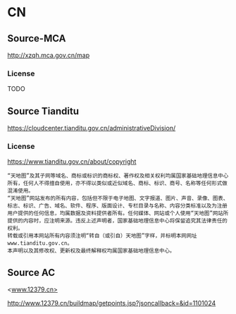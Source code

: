 # CN

## Source-MCA

<http://xzqh.mca.gov.cn/map>

### License

TODO

## Source Tianditu

<https://cloudcenter.tianditu.gov.cn/administrativeDivision/>

### License

<https://www.tianditu.gov.cn/about/copyright>

```
“天地图”及其子网等域名、商标或标识的商标权、著作权及相关权利均属国家基础地理信息中心所有，任何人不得擅自使用，亦不得以类似或近似域名、商标、标识、商号、名称等任何形式做混淆使用。
“天地图”网站发布的所有内容，包括但不限于电子地图、文字报道、图片、声音、录像、图表、标志、标识、广告、域名、软件、程序、版面设计、专栏目录与名称、内容分类标准以及为注册用户提供的任何信息，均属数据及资料提供者所有。任何媒体、网站或个人使用“天地图”网站所提供的内容时，应注明来源。违反上述声明者，国家基础地理信息中心将保留追究其法律责任的权利。
转载或引用本网站所有内容须注明“转自（或引自）天地图”字样，并标明本网网址www.tianditu.gov.cn。
本声明以及其修改权、更新权及最终解释权均属国家基础地理信息中心。
```

## Source AC

<www.12379.cn>

<http://www.12379.cn/buildmap/getpoints.jsp?jsoncallback=&id=1101024>
